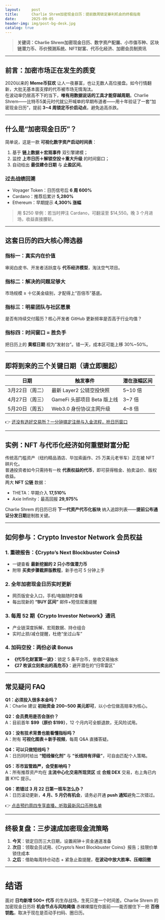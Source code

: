 ```yaml
---
layout:     post
title:      Charlie Shrem加密现金日历：提前数周锁定暴利机会的终极指南
date:       2025-09-05
header-img: img/post-bg-desk.jpg
catalog: true
---
```


> **关键词：Charlie Shrem加密现金日历、数字资产配置、小市值币种、区块链潜力币、币价预测系统、NFT财富、代币化经济、加密会员制资讯**

---

## 前言：加密市场正在发生的质变

2020以来的 **Meme币狂欢** 让人一夜暴富，也让无数人高位接盘。如今行情翻新，大批无基本面支撑的代币被市场无情淘汰。  
在波动率仍居高不下的当下，**唯有用数据说话的工具才能穿越周期**。Charlie Shrem——比特币5美元时代就公开喊单的早期布道者——用十年验证了一套“加密现金日历”，提前 **3~4 周锁定币价启动点**，避免追高杀跌。

---

## 什么是“加密现金日历”？

简单说，这是一款 **可视化数字资产启动时间表**：

1. 基于 **链上数据＋宏观事件** 双引擎建模；  
2. 监控 **上市日历＋解锁空投＋重大升级** 的时间窗口；  
3. 自动给出 **最佳建仓日期** 与 **止盈区间**。

### 过去战绩回溯

* Voyager Token：日历信号后 **6 周 600%**  
* Cardano：推荐后累计 **5,280%**  
* Ethereum：早期提示 **4,300% 涨幅**

> 用 $250 举例：若当时押注 Cardano，可翻滚至 $14,550。晚 3 个月进场，收益直接腰斩。

---

## 这套日历的四大核心筛选器

### 指标一：真实内在价值
审阅白皮书、开发者活跃度与 **代币经济模型**，淘汰空气项目。

### 指标二：解决的问题足够大
市场规模 ≥ 十亿美金级别，才配得上“百倍币”基底。

### 指标三：明星团队与社区愿景
是否有持续交付履历？核心开发者 GitHub 更新频率是否高于行业均值？

### 指标四：时间窗口 = 胜负手
把日历上的 **黄框日期** 视为“发射台”。错一天，成本区可能上移 30%~50%。

---

## 即将到来的三个关键日期（请立即圈起）

| 日期 | 触发事件 | 潜在涨幅区间 |
|---|---|---|
| 3月22日（周二） | 最新 Layer2 公链空投快照 | 5~10 倍 |
| 4月27日（周三） | GameFi 头部项目 Beta 版上线 | 3~7 倍 |
| 5月20日（周五） | Web3.0 身份协议主网升级 | 4~8 倍 |

👉 [还没有选好交易所？一分钟搞定注册与入金流程，抢日历窗口](https://okxdog.com/)

---

## 实例：NFT 与代币化经济如何重塑财富分配

传统高门槛资产（纽约精品酒店、毕加索画作、25 万美元老爷车）正在被 NFT 碎片化。  
普通投资者如今只需持有一枚 **代表权益的代币**，即可获得租金、拍卖溢价、版权收益。  
两大 **NFT 公链** 数据：

* THETA：早期介入 **17,510%**  
* Axie Infinity：最高回报 **29,975%**

Charlie Shrem 的日历已将 **下一代资产代币化板块** 纳入追踪列表——**提前公布通证分发日期**是制胜关键。

---

## 如何参与：Crypto Investor Network 会员权益

### 1. 重磅报告：《Crypto’s Next Blockbuster Coins》
* 一键查看 **最新挖掘的 2 只小市值潜力币**  
* 附带 **买卖步骤截屏版教程**，新手也可 5 分钟上手

### 2. 全年加密现金日历实时更新
* 网页版安全入口，手机/电脑随时查看  
* 每出现新的 **“BUY 区间”** 邮件+短信双重提醒

### 3. 每周 52 期《Crypto Investor Network》通讯
* 产业链深度拆解、宏观数据、持仓组合  
* 实时止损/减仓提醒，杜绝“坐过山车”

### 4. 加码空投：两份必读 Bonus
* **《代币化财富第一波》**：锁定 5 条平台币，坐收交易抽水  
* **《27 枚该立刻卖出的高危币》**：避开潜在的“归零雷区”

---

## 常见疑问 FAQ

**Q1：必须投入很多本金吗？**  
A：Charlie 建议 **初始资金 200~500 美元即可**，以小仓位做高赔率为核心。

**Q2：会员费用是否会涨价？**  
A：目前首年 **$99（原价 $199）**，12 个月内可全额退款，无风险试用。

**Q3：没有技术背景也能看懂指标吗？**  
A：附有 **可视化图表＋新手视频**，每周 Q&A 直播答疑。

**Q4：可以只做短线吗？**  
A：日历同时给出 **“短线催化剂”** 与 **“长线持有评级”**，可自由匹配个人策略。

**Q5：币市监管趋严，会受影响吗？**  
A：所有推荐资产均在 **主流中心化交易所现货区** 或 **合规 DEX** 交易，右上角已内置 KYC 提示。

**Q6：若错过 3 月 22 日第一班车怎么办？**  
A：日历滚动更新，**4 月、5 月仍有机会**，请务必开通 **push 通知**避免二次错过。

👉 [点击预约周四专享直播，听取最新风口币种名单](https://okxdog.com/)

---

## 终极复盘：三步速成加密现金流策略

1. **今天**：锁定日历三大日期，设置闹钟＋资金通道准备  
2. **次日**：领取会员试用、《Crypto’s Next Blockbuster Coins》报告；挂限价单锁住成本  
3. **之后**：借助每周持仓动态 + 紧急止盈提醒，**在波动中放大胜率、压缩回撤**

---

# 结语

面对 **日均新增 500+ 代币** 的生存战场，生死只差一个时间差。Charlie Shrem 的加密现金日历将 **机会节点与风险阈值** 赤裸裸摆在你面前——能否握住下一把 **百倍钥匙**，取决于现在是否动手扫码、圈日历。